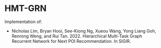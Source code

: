 # HMT-GRN

Implementation of:

- Nicholas Lim, Bryan Hooi, See-Kiong Ng, Xueou Wang, Yong Liang Goh, Renrong
Weng, and Rui Tan. 2022. Hierarchical Multi-Task Graph Recurrent Network for Next POI Recommendation. In SIGIR.
